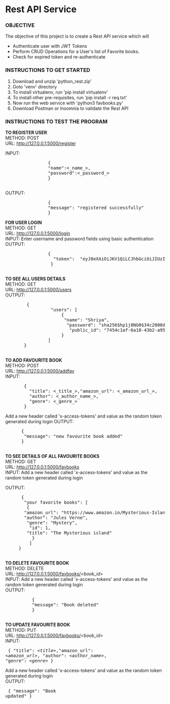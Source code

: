 # Rest API Service



### OBJECTIVE
 The objective of this project is to create a Rest API service which will
- Authenticate user with JWT Tokens
- Perform CRUD Operations for a User's list of Favorite books.
- Check for expired token and re-authenticate
 
### INSTRUCTIONS TO GET STARTED

 1. Download and unzip 'python_rest.zip'<br/>
 2. Goto 'venv' directory <br/>
 3. To install virtualenv, run 'pip install virtualenv'<br/>
 4. To install other pre-requisites, run 'pip install -r req.txt'<br/>
 5. Now run the web service with 'python3 favbooks.py' <br/>
 6. Download Postman or Insomnia to validate the Rest API <br/>
 
 ### INSTRUCTIONS TO TEST THE PROGRAM
 
**TO REGISTER USER** <br/>
METHOD: POST <br/>
URL: http://127.0.0.1:5000/register <br/>
 
 INPUT:
 <pre>
                {
                "name":<_name_>,
                "password":<_password_>
                }
 </pre>
 OUTPUT:
 <pre>
                {
                "message": "registered successfully"
                }
</pre>                  
                            
**FOR USER LOGIN** <br/>
METHOD: GET <br/>
URL: http://127.0.0.1:5000/login <br/>
INPUT: Enter username and password fields using basic authentication <br/>
OUTPUT:
<pre>
                {      
                  "token":  "eyJ0eXAiOiJKV1QiLCJhbGciOiJIUzI1NiJ9.eyJwdWJsaWNfaWQiOiI3NDU0YzFhZi02YTE4LTQzYjItYTk1Zi01Njc4NjFjNmYzZTQiLCJleHAiOjE1ODY1OTk2MDF9.2AllM9ZwIxg7sie0lK9JXS6QG6TfnL7TQztZc7vzK0Q"
                 }
 </pre>             
                             
 **TO SEE ALL USERS DETAILS** <br/>
 METHOD: GET <br/>
 URL: http://127.0.0.1:5000/users <br/>
 OUTPUT:
<pre>
        {
                 "users": [
                     {
                      "name": "Shriya",
                       "password": "sha256$hp1j8NG0$34c2800d7b1b9834d4c839cfd8aa4e8572c0529184111c0463d94a8a200d934d",
                        "public_id": "7454c1af-6a18-43b2-a95f-567861c6f3e4"
                     }
                ]
       }                             
    </pre>                         
                             
 **TO ADD FAVOURITE BOOK** <br/>
 METHOD: POST <br/>
 URL: http://127.0.0.1:5000/addfav <br/>
 INPUT:
  <pre>
       {
         "title": <_title_>,"amazon_url": <_amazon_url_>,
         "author": <_author_name_>,
         "genre": <_genre_>
       }
</pre>
Add a new header called 'x-access-tokens' and value as the random token generated during login
OUTPUT:
<pre>
      {
       "message": "new favourite book added"
      }
 </pre>
 
 **TO SEE DETAILS OF ALL FAVOURITE BOOKS** <br/>
 METHOD: GET <br/>
 URL: http://127.0.0.1:5000/favbooks <br/>
 INPUT:  Add a new header called 'x-access-tokens' and value as the random token generated during login

 OUTPUT:
 <pre>
      {
       "your favorite books": [
        {
       "amazon_url": "https://www.amazon.in/Mysterious-Island-Wordsworth-Classics/dp/1840226242/ref=sr_1_1?dchild=1&keywords=mysterious+island&qid=1586598118&sr=8-1",
       "author": "Jules Verne",
        "genre": "Mystery",
         "id": 1,
        "title": "The Mysterious island"
          }
         ]
     }
  </pre>
  
  **TO DELETE FAVOURITE BOOK** <br/>
  METHOD: DELETE <br/>
  URL: http://127.0.0.1:5000/favbooks/<_book_id_><br/>
  INPUT: Add a new header called 'x-access-tokens' and value as the random token generated during login <br/>
  OUTPUT:
  <pre>
          {
          "message": "Book deleted"
          }
   </pre>                          
                             
  **TO UPDATE FAVOURITE BOOK** <br/>
  METHOD: PUT <br/>
  URL: http://127.0.0.1:5000/favbooks/<_book_id_> <br/>
  INPUT:
     <pre>
                {
                  "title": <_title_>,"amazon_url": <_amazon_url_>,
                  "author": <_author_name_>,
                  "genre": <_genre_>
                }
     </pre>
                
 Add a new header called 'x-access-tokens' and value as the random token generated during login <br/>
 OUTPUT: 
     <pre>
            {
              "message": "Book updated"
            }
      </pre>
                             
 
 
